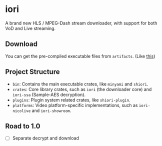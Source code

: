# iori

A brand new HLS / MPEG-Dash stream downloader, with support for both VoD and Live streaming.

## Download

You can get the pre-compiled executable files from `artifacts`. (Like [this](https://github.com/Yesterday17/iori/actions/runs/11423831843))

## Project Structure

- `bin`: Contains the main executable crates, like `minyami` and `shiori`.
- `crates`: Core library crates, such as `iori` (the downloader core) and `iori-ssa` (Sample-AES decryption).
- `plugins`: Plugin system related crates, like `shiori-plugin`.
- `platforms`: Video platform-specific implementations, such as `iori-nicolive` and `iori-showroom`.

## Road to 1.0

- [ ] Separate decrypt and download